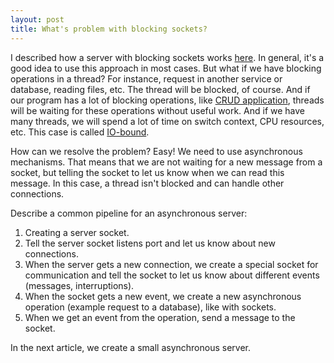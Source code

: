 ```yaml
---
layout: post
title: What's problem with blocking sockets?
---
```

I described how a server with blocking sockets works [here](/Blocking_socket_server/). In general, it's a good idea to use this approach in most cases.
But what if we have blocking operations in a thread? For instance, request in another service or database, reading files, etc. The thread will be blocked, of course. And if our program has a lot of blocking operations, like [CRUD application](https://en.wikipedia.org/wiki/Create,_read,_update_and_delete), threads will be waiting for these operations without useful work. And if we have many threads, we will spend a lot of time on switch context, CPU resources, etc. This case is called [IO-bound](https://en.wikipedia.org/wiki/I/O_bound).

How can we resolve the problem? Easy! We need to use asynchronous mechanisms. That means that we are not waiting for a new message from a socket, but telling the socket to let us know when we can read this message. In this case, a thread isn't blocked and can handle other connections. 

Describe a common pipeline for an asynchronous server:
1. Creating a server socket.
2. Tell the server socket listens port and let us know about new connections.
3. When the server gets a new connection, we create a special socket for communication and tell the socket to let us know about different events (messages, interruptions).
4. When the socket gets a new event, we create a new asynchronous operation (example request to a database), like with sockets.
5. When we get an event from the operation, send a message to the socket.

In the next article, we create a small asynchronous server.
